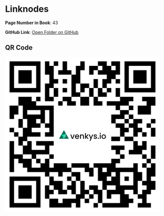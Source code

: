 
# Linknodes

**Page Number in Book**: 43

**GitHub Link**: [Open Folder on GitHub](https://github.com/venkys-media/Venky_on_Datastructures/tree/main/LinkedList/Linknodes)


## QR Code
![QR Code](./URL%20QR%20Code%20(4).png)
